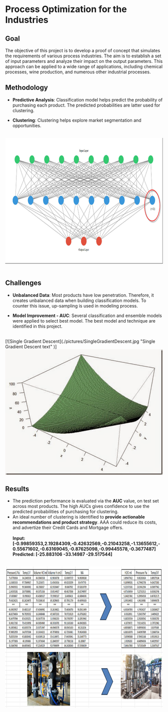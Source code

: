 # Process Optimization for the Industries

## Goal
The objective of this project is to develop a proof of concept that simulates the requirements of various process industries. The aim is to establish a set of input parameters and analyze their impact on the output parameters. This approach can be applied to a wide range of applications, including chemical processes, wine production, and numerous other industrial processes.

## Methodology
- **Predictive Analysis**: Classification model helps predict the probability of purchasing each product. The predicted probabilities are latter used for clustering. 

- **Clustering**: Clustering helps explore market segmentation and opportunities.<br>
<br>
<img src="./pictures/NN_12Layers.jpg" width="750" height="400"> <br><br>

## Challenges
- **Unbalanced Data**: Most products have low penetration. Therefore, it creates unbalanced data when building classification models. To counter this issue, up-sampling is used in modeling process.

- **Model Improvement - AUC**: Several classification and ensemble models were applied to select best model. The best model and technique are identified in this project.<br>
<br>
[![Single Gradient Descent](./pictures/SingleGradientDescent.jpg "Single Gradient Descent text" )]
<img src="./pictures/MultipleGradientDescent-2.jpg" width="600" height="400"><br>

## Results
- The prediction performance is evaluated via the **AUC** value, on test set across most products. The high AUCs gives confidence to use the predicted probabilities of purchasing for clustering. 
- An ideal number of clustering is identified to **provide actionable recommendations and product strategy**. AAA could reduce its costs, and advertize their Credit Cards and Mortgage offers.<br><br>
**Input: [-0.99859353,2.19284309,-0.42632569,-0.21043258,-1.13655612,-0.55671602,-0.63169045,-0.87625098,-0.99445578,-0.3677487]**<br>
**Predicted: [-25.883106 -33.14987  -29.517544]**<br>
<br>
<img src="./pictures/FlowDiagram.jpg" width="900" height="450"><br><br>

